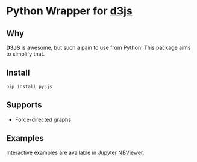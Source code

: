 # Python Wrapper for [d3js](https://d3js.org/)

## Why

**D3JS** is awesome, but such a pain to use from Python! This package aims to simplify that.

## Install

```
pip install py3js
```

## Supports

- Force-directed graphs

## Examples

Interactive examples are available in [Jupyter NBViewer](https://nbviewer.jupyter.org/github/aloneguid/py3js/tree/main/examples/).

